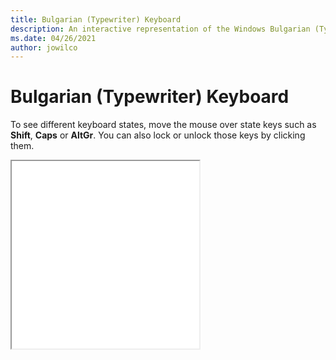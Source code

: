 ```yaml
---
title: Bulgarian (Typewriter) Keyboard
description: An interactive representation of the Windows Bulgarian (Typewriter)Keyboard. To see different keyboard states, click or move the mouse over the state keys.
ms.date: 04/26/2021
author: jowilco
---
```


# Bulgarian (Typewriter) Keyboard

To see different keyboard states, move the mouse over state keys such as **Shift**, **Caps** or **AltGr**. You can also lock or unlock those keys by clicking them.

<iframe src="kbdbu.html" height="300"></iframe>
